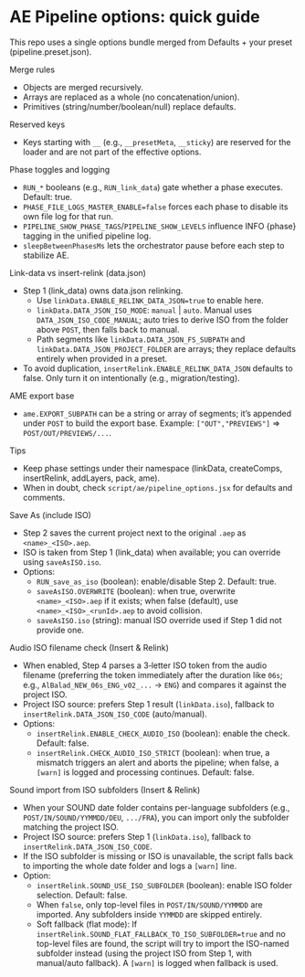 # AE Pipeline options: quick guide

This repo uses a single options bundle merged from Defaults + your preset (pipeline.preset.json).

Merge rules
- Objects are merged recursively.
- Arrays are replaced as a whole (no concatenation/union).
- Primitives (string/number/boolean/null) replace defaults.

Reserved keys
- Keys starting with `__` (e.g., `__presetMeta`, `__sticky`) are reserved for the loader and
  are not part of the effective options.

Phase toggles and logging
- `RUN_*` booleans (e.g., `RUN_link_data`) gate whether a phase executes. Default: true.
- `PHASE_FILE_LOGS_MASTER_ENABLE=false` forces each phase to disable its own file log for that run.
- `PIPELINE_SHOW_PHASE_TAGS`/`PIPELINE_SHOW_LEVELS` influence INFO {phase} tagging in the unified pipeline log.
- `sleepBetweenPhasesMs` lets the orchestrator pause before each step to stabilize AE.

Link-data vs insert-relink (data.json)
- Step 1 (link_data) owns data.json relinking.
  - Use `linkData.ENABLE_RELINK_DATA_JSON=true` to enable here.
  - `linkData.DATA_JSON_ISO_MODE`: `manual` | `auto`. Manual uses `DATA_JSON_ISO_CODE_MANUAL`; auto tries to
    derive ISO from the folder above `POST`, then falls back to manual.
  - Path segments like `linkData.DATA_JSON_FS_SUBPATH` and `linkData.DATA_JSON_PROJECT_FOLDER` are arrays; they
    replace defaults entirely when provided in a preset.
- To avoid duplication, `insertRelink.ENABLE_RELINK_DATA_JSON` defaults to false. Only turn it on intentionally (e.g., migration/testing).

AME export base
- `ame.EXPORT_SUBPATH` can be a string or array of segments; it’s appended under `POST` to build the export base.
  Example: `["OUT","PREVIEWS"]` => `POST/OUT/PREVIEWS/...`.

Tips
- Keep phase settings under their namespace (linkData, createComps, insertRelink, addLayers, pack, ame).
- When in doubt, check `script/ae/pipeline_options.jsx` for defaults and comments.

Save As (include ISO)
- Step 2 saves the current project next to the original `.aep` as `<name>_<ISO>.aep`.
- ISO is taken from Step 1 (link_data) when available; you can override using `saveAsISO.iso`.
- Options:
  - `RUN_save_as_iso` (boolean): enable/disable Step 2. Default: true.
  - `saveAsISO.OVERWRITE` (boolean): when true, overwrite `<name>_<ISO>.aep` if it exists; when false (default), use `<name>_<ISO>_<runId>.aep` to avoid collision.
  - `saveAsISO.iso` (string): manual ISO override used if Step 1 did not provide one.

Audio ISO filename check (Insert & Relink)
- When enabled, Step 4 parses a 3‑letter ISO token from the audio filename (preferring the token immediately after the duration like `06s`; e.g., `AlBalad_NEW_06s_ENG_v02_...` → `ENG`) and compares it against the project ISO.
- Project ISO source: prefers Step 1 result (`linkData.iso`), fallback to `insertRelink.DATA_JSON_ISO_CODE` (auto/manual).
- Options:
  - `insertRelink.ENABLE_CHECK_AUDIO_ISO` (boolean): enable the check. Default: false.
  - `insertRelink.CHECK_AUDIO_ISO_STRICT` (boolean): when true, a mismatch triggers an alert and aborts the pipeline; when false, a `[warn]` is logged and processing continues. Default: false.

Sound import from ISO subfolders (Insert & Relink)
- When your SOUND date folder contains per-language subfolders (e.g., `POST/IN/SOUND/YYMMDD/DEU`, `.../FRA`), you can import only the subfolder matching the project ISO.
- Project ISO source: prefers Step 1 (`linkData.iso`), fallback to `insertRelink.DATA_JSON_ISO_CODE`.
- If the ISO subfolder is missing or ISO is unavailable, the script falls back to importing the whole date folder and logs a `[warn]` line.
- Option:
  - `insertRelink.SOUND_USE_ISO_SUBFOLDER` (boolean): enable ISO folder selection. Default: false.
  - When `false`, only top-level files in `POST/IN/SOUND/YYMMDD` are imported. Any subfolders inside `YYMMDD` are skipped entirely.
  - Soft fallback (flat mode): If `insertRelink.SOUND_FLAT_FALLBACK_TO_ISO_SUBFOLDER=true` and no top-level files are found, the script will try to import the ISO-named subfolder instead (using the project ISO from Step 1, with manual/auto fallback). A `[warn]` is logged when fallback is used.
